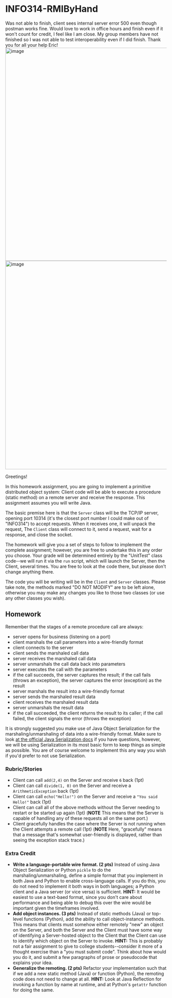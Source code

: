 # INFO314-RMIByHand

Was not able to finish, client sees internal server error 500 even though postman works fine. Would love to work in office hours and finish even if it won't count for credit, I feel like I am close. My group members have not finished so I was not able  to test interoperability even if I did finish. 
Thank you for all your help Eric! 
<img width="664" alt="image" src="https://github.com/wyattsteere/INFO314-RMIByHand/assets/94156893/4316dcf7-36f9-439f-8a42-96628e81e936">
<img width="650" alt="image" src="https://github.com/wyattsteere/INFO314-RMIByHand/assets/94156893/bc7131ee-44e2-4c89-93af-b727501afcc4">



Greetings!

In this homework assignment, you are going to implement a primitive distributed object system: Client code will be able to execute a procedure (static method) on a remote server and receive the response. This assignment assumes you will write Java.

The basic premise here is that the `Server` class will be the TCP/IP server, opening port 10314 (it's the closest port number I could make out of "INFO314") to accept requests. When it receives one, it will unpack the request,  The `Client` class will connect to it, send a request, wait for a response, and close the socket.

The homework will give you a set of steps to follow to implement the complete assignment; however, you are free to undertake this in any order you choose. Your grade will be determined entirely by the "UnitTest" class code--we will run it via the `run` script, which will launch the Server, then the Client, several times. You are free to look at the code there, but please don't change anything there.

The code you will be writing will be in the `Client` and `Server` classes. Please take note, the methods marked "DO NOT MODIFY" are to be left alone, otherwise you may make any changes you like to those two classes (or use any other classes you wish).

## Homework
Remember that the stages of a remote procedure call are always:

* server opens for business (listening on a port)
* client marshals the call parameters into a wire-friendly format
* client connects to the server
* client sends the marshaled call data
* server receives the marshaled call data
* server unmarshals the call data back into parameters
* server executes the call with the parameters
* if the call succeeds, the server captures the result; if the call fails (throws an exception), the server captures the error (exception) as the result
* server marshals the result into a wire-friendly format
* server sends the marshaled result data
* client receives the marshaled result data
* server unmarshals the result data
* if the call succeeded, the client returns the result to its caller; if the call failed, the client signals the error (throws the exception)

It is strongly suggested you make use of Java Object Serialization for the marshaling/unmarshaling of data into a wire-friendly format. Make sure to look [at the official Java Serialization docs](https://docs.oracle.com/en/java/javase/20/docs/specs/serialization/index.html) if you have questions, however, we will be using Serialization in its most basic form to keep things as simple as possible. You are of course welcome to implement this any way you wish if you'd prefer to not use Serialization.

### Rubric/Stories

* Client can call `add(2,4)` on the Server and receive `6` back (1pt)
* Client can call `divide(1, 0)` on the Server and receive a `ArithmeticException` back (1pt)
* Client can call `echo("Hello!")` on the Server and receive a `"You said Hello!"` back (1pt)
* Client can call all of the above methods without the Server needing to restart or be started up again (1pt) (**NOTE** This means that the Server is capable of handling any of these requests all on the same port.)
* Client gracefully handles the case where the Server is not running when the Client attempts a remote call (1pt) (**NOTE** Here, "gracefully" means that a message that's somewhat user-friendly is displayed, rather than seeing the exception stack trace.)

### Extra Credit

* **Write a language-portable wire format. (2 pts)** Instead of using Java Object Serialization or Python `pickle` to do the marshaling/unmarshaling, define a simple format that you implement in both Java and Python to enable cross-language calls. If you do this, you do not need to implement it both ways in both languages; a Python client and a Java server (or vice versa) is sufficient. **HINT:** It would be easiest to use a text-baed format, since you don't care about performance and being able to debug this over the wire would be important given the timeframes involved.
* **Add object instances. (3 pts)** Instead of static methods (Java) or top-level functions (Python), add the ability to call object-instance methods. This means that clients must somehow either remotely "new" an object on the Server, and both the Server and the Client must have some way of identifying a Server-hosted object to the Client that the Client can use to identify which object on the Server to invoke. **HINT:** This is probably not a fair assignment to give to college students--consider it more of a thought exercise than a "you must submit code". Think about how would you do it, and submit a few paragraphs of prose or pseudocode that explains your idea.
* **Generalize the remoting. (2 pts)** Refactor your implementation such that if we add a new static method (Java) or function (Python), the remoting code does not need to change at all. **HINT:** Look at Java Reflection for invoking a function by name at runtime, and at Python's `getattr` function for doing the same.
